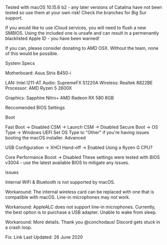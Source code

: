 Tested with macOS 10.15.6 b2 - any later versions of Catalina have not been tested so use them at your own risk! Check the branches for Big Sur support.

If you would like to use iCloud services, you will need to flush a new SMBIOS. Using the included one is unsafe and can result in a permenantly blacklisted Apple ID - you have been warned!

If you can, please consider donating to AMD OSX. Without the team, none of this would be possible.

System Specs

Motherboard: Asus Strix B450-i

LAN: Intel I211-AT
Audio: SupremeFX S1220A
Wireless: Realtek 8822BE
Processor: AMD Ryzen 5 2600X

Graphics: Sapphire Nitro+ AMD Radeon RX 580 8GB

Reccomended BIOS Settings

Boot

Fast Boot → Disabled
CSM → Launch CSM → Disabled
Secure Boot → OS Type → Windows UEFI
Set OS Type to "Other" if you're having issues booting the macOS installer.
Advanced

USB Configuration → XHCI Hand-off → Enabled
Using a Ryzen G CPU?

Core Performance Boost → Disabled
These settings were tested with BIOS v3004 - use the latest available BIOS to mitigate any issues.

Issues

Internal WiFi & Bluetooth is not supported by macOS.

Workaround: The internal wireless card can be replaced with one that is compatible with macOS.
Line-in microphones may not work.

Workaround: AppleALC does not support line-in microphones. Currently, the best option is to purchase a USB adapter.
Unable to wake from sleep.

Workaround: More details. Thank you @conchodaus!
Discord gets stuck in a crash loop.

Fix: Link
Last Updated: 26 June 2020
